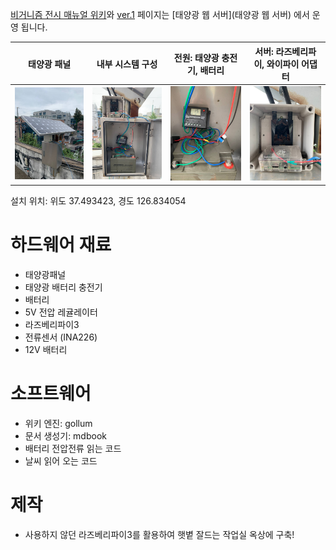 [비거니즘 전시 매뉴얼 위키](/)와 [ver.1](https://wiki.0makes0.com/book) 페이지는 [태양광 웹 서버](태양광 웹 서버) 에서 운영 됩니다. 

| 태양광 패널 | 내부 시스템 구성 | 전원: 태양광 충전기, 배터리 | 서버: 라즈베리파이, 와이파이 어댑터  |
| :---:         |     :---:      |          :---: | :---: |
| ![](./uploads/photo1630906705.jpeg) | ![](./uploads/photo1630906705(3).jpeg)     | ![](./uploads/photo1630906705(2).jpeg)     | ![](./uploads/photo1630906705(1).jpeg)  |

설치 위치: 위도 37.493423, 경도 126.834054
 

# 하드웨어 재료

 - 태양광패널
 - 태양광 배터리 충전기
 - 배터리
 - 5V 전압 레귤레이터
 - 라즈베리파이3
 - 전류센서 (INA226)
 - 12V 배터리 

# 소프트웨어 
 - 위키 엔진: gollum
 - 문서 생성기: mdbook 
 - 배터리 전압전류 읽는 코드
 - 날씨 읽어 오는 코드

# 제작
 - 사용하지 않던 라즈베리파이3를 활용하여 햇볕 잘드는 작업실 옥상에 구축!